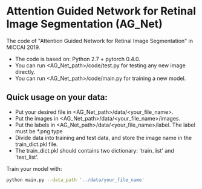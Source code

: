 # Attention Guided Network for Retinal Image Segmentation (AG_Net)
The code of "Attention Guided Network for Retinal Image Segmentation" in MICCAI 2019.
  - The code is based on: Python 2.7 + pytorch 0.4.0.
  - You can run <AG_Net_path>/code/test.py for testing any new image directly.
  - You can run <AG_Net_path>/code/main.py for training a new model.

## Quick usage on your data:
  - Put your desired file in <AG_Net_path>/data/<your_file_name>.
  - Put the images in <AG_Net_path>/data/<your_file_name>/images.
  - Put the labels in <AG_Net_path>/data/<your_file_name>/label. The label must be *.png type
  - Divide data into training and test data, and store the image name in the train_dict.pkl file.
  - The train_dict.pkl should contains two dictionary: 'train_list' and 'test_list'.

Train your model with:
```sh
python main.py --data_path '../data/your_file_name'
```
